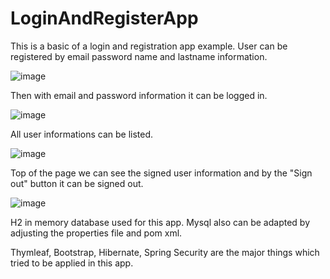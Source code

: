 # LoginAndRegisterApp

This is a basic of a login and registration app example. 
User can be registered by email password name and lastname information.

![image](https://github.com/user-attachments/assets/5eeac80d-436d-4e08-9b4e-8715f85a4d8a)

Then with email and password information it can be logged in.

![image](https://github.com/user-attachments/assets/d64158c8-09a4-44b5-84b8-e62508411e93)

All user informations can be listed. 

![image](https://github.com/user-attachments/assets/ced5e756-7b0f-4d63-8e43-50ce6a9b720d)

Top of the page we can see the signed user information and by the "Sign out" button it can be signed out.

![image](https://github.com/user-attachments/assets/3a46dbf9-d899-4d47-801c-e83b8d5cfd6c)

H2 in memory database used for this app. Mysql also can be adapted by adjusting the properties file and pom xml. 

Thymleaf, Bootstrap, Hibernate, Spring Security are the major things which tried to be applied in this app.
